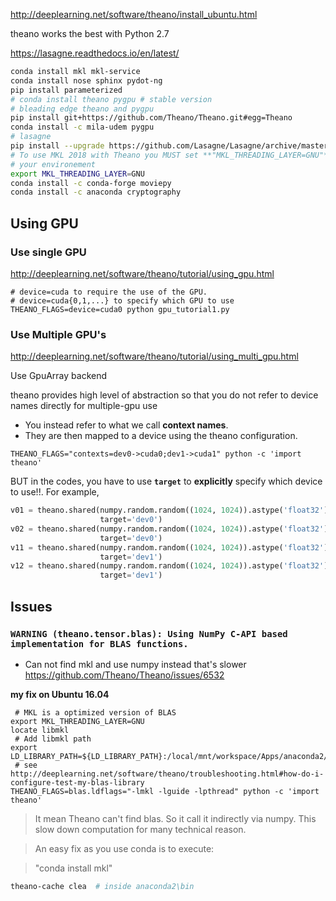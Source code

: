 http://deeplearning.net/software/theano/install_ubuntu.html

theano works the best with Python 2.7

https://lasagne.readthedocs.io/en/latest/

 ```sh
conda install mkl mkl-service
conda install nose sphinx pydot-ng
pip install parameterized
# conda install theano pygpu # stable version
# bleading edge theano and pygpu
pip install git+https://github.com/Theano/Theano.git#egg=Theano
conda install -c mila-udem pygpu
# lasagne
pip install --upgrade https://github.com/Lasagne/Lasagne/archive/master.zip
# To use MKL 2018 with Theano you MUST set **"MKL_THREADING_LAYER=GNU"** in
# your environement
 export MKL_THREADING_LAYER=GNU
 conda install -c conda-forge moviepy
 conda install -c anaconda cryptography
 ```

 ## Using **GPU**

 ### Use single GPU
 
 http://deeplearning.net/software/theano/tutorial/using_gpu.html

```shell
# device=cuda to require the use of the GPU. 
# device=cuda{0,1,...} to specify which GPU to use
THEANO_FLAGS=device=cuda0 python gpu_tutorial1.py
```

### Use Multiple GPU's

http://deeplearning.net/software/theano/tutorial/using_multi_gpu.html

Use GpuArray backend

theano provides high level of abstraction so that you do not refer to device names directly for multiple-gpu use
- You instead refer to what we call **context names**. 
- They are then mapped to a device using the theano configuration.

```
THEANO_FLAGS="contexts=dev0->cuda0;dev1->cuda1" python -c 'import theano'
```
BUT in the codes, you have to use **`target`** to **explicitly** specify which device to use!!. For example, 
```python
v01 = theano.shared(numpy.random.random((1024, 1024)).astype('float32'),
                    target='dev0')
v02 = theano.shared(numpy.random.random((1024, 1024)).astype('float32'),
                    target='dev0')
v11 = theano.shared(numpy.random.random((1024, 1024)).astype('float32'),
                    target='dev1')
v12 = theano.shared(numpy.random.random((1024, 1024)).astype('float32'),
                    target='dev1')
```

## Issues

### `WARNING (theano.tensor.blas): Using NumPy C-API based implementation for BLAS functions.`
  - Can not find mkl and use numpy instead that's slower
  https://github.com/Theano/Theano/issues/6532

**my fix on Ubuntu 16.04**

```shell
 # MKL is a optimized version of BLAS
export MKL_THREADING_LAYER=GNU
locate libmkl
 # Add libmkl path
export LD_LIBRARY_PATH=${LD_LIBRARY_PATH}:/local/mnt/workspace/Apps/anaconda2/lib
 # see http://deeplearning.net/software/theano/troubleshooting.html#how-do-i-configure-test-my-blas-library
THEANO_FLAGS=blas.ldflags="-lmkl -lguide -lpthread" python -c 'import theano'
```

> It mean Theano can't find blas. So it call it indirectly via numpy. This
slow down computation for many technical reason.

>An easy fix as you use conda is to execute:

>"conda install mkl"

```sh
theano-cache clea  # inside anaconda2\bin
```